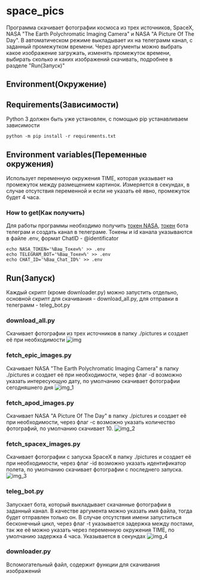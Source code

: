 # space_pics
Программа скачивает фотографии космоса из трех источников, SpaceX, NASA "The Earth Polychromatic Imaging Camera" и NASA 
"A Picture Of The Day". В автоматическом режиме выкладывает их на телеграмм канал, с заданный промежутком времени.
Через аргументы можно выбрать какое изображение загружать, изменять промежуток времени, выбирать сколько и каких 
изображений скачивать, подробнее в разделе "Run(Запуск)"
## Environment(Окружение)
## Requirements(Зависимости)
Python 3 должен быть уже установлен, с помощью pip устанавливаем зависимости

    python -m pip install -r requirements.txt

## Environment variables(Переменные окружения)
Использует переменную окружения TIME, которая указывает на промежуток между размещением картинок. Измеряется в секундах,
в случае отсутствия переменной и если не указать её явно, промежуток будет 4 часа.
### How to get(Как получить)
Для работы программы необходимо получить [токен NASA](https://api.nasa.gov/), [токен](https://telegram.me/BotFather)
бота телеграм и создать канал в телеграме. Токены и id канала указываются в файле .env, формат ChatID - @identificator

    echo NASA_TOKEN='%Ваш_Токен%' >> .env
    echo TELEGRAM_BOT='%Ваш_Токен%' >> .env
    echo CHAT_ID='%Ваш_Chat_ID%' >> .env

## Run(Запуск)
Каждый скрипт (кроме downloader.py) можно запустить отдельно, основной скрипт для скачивания - download_all.py,
для отправки в телеграмм - teleg_bot.py
### download_all.py
Скачивает фотографии из трех источников в папку ./pictures и создает её при необходимости
![img](https://github.com/MilanOfc/space_pics/assets/122183166/8d3fde7d-d8a4-4b2b-8a78-c0832e08ea6c)


### fetch_epic_images.py
Скачивает NASA "The Earth Polychromatic Imaging Camera" в папку ./pictures и создает её при необходимости, через флаг 
-d возможно указать интересующую дату, по умолчанию скачивает фотографии сегодняшнего дня
![img_1](https://github.com/MilanOfc/space_pics/assets/122183166/2bfea891-2e4b-4605-aaa2-41b7806c2ff6)

### fetch_apod_images.py
Скачивает NASA "A Picture Of The Day" в папку ./pictures и создает её при необходимости, через флаг 
-c возможно указать количество фотографий, по умолчанию скачивает 10.
![img_2](https://github.com/MilanOfc/space_pics/assets/122183166/9d3985b0-3ba8-4d56-b262-36d400c2ab40)

### fetch_spacex_images.py
Скачивает фотографии с запуска SpaceX в папку ./pictures и создает её при необходимости, через флаг 
-id возможно указать идентификатор полета, по умолчанию скачивает фотографии с последнего запуска.
![img_3](https://github.com/MilanOfc/space_pics/assets/122183166/8bb88982-00bf-42d7-8166-c473a64d2713)

### teleg_bot.py
Запускает бота, который выкладывает скачанные фотографии в заданный канал. В качестве аргумента можно указать имя файла,
тогда будет отправлен только он. В случае отсутствия имени запуститься бесконечный цикл, через флаг -t указывается 
задержка между постами, так же её можно указать через переменную окружения TIME, по умолчанию задержка 4 часа. 
Указывается в секундах
![img_4](https://github.com/MilanOfc/space_pics/assets/122183166/0e6fdc7c-df60-4a86-8c57-48f733a24858)

### downloader.py
Вспомогательный файл, содержит функции для скачивания изображений
